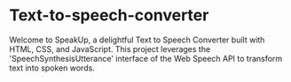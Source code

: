 # Text-to-speech-converter
Welcome to SpeakUp, a delightful Text to Speech Converter built with HTML, CSS, and JavaScript. This project leverages the 'SpeechSynthesisUtterance' interface of the Web Speech API to transform text into spoken words.

